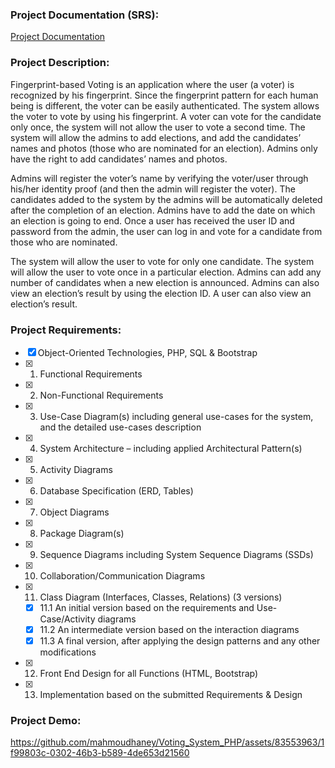 ### Project Documentation (SRS):
[Project Documentation](Documentation.pdf)<br />

### Project Description:
Fingerprint-based Voting is an application where the user (a voter) is recognized by his fingerprint. Since the fingerprint
pattern for each human being is different, the voter can be easily authenticated. The system allows the voter to vote by
using his fingerprint. A voter can vote for the candidate only once, the system will not allow the user to vote a second
time. The system will allow the admins to add elections, and add the candidates’ names and photos (those who are
nominated for an election). Admins only have the right to add candidates’ names and photos.

Admins will register the voter’s name by verifying the voter/user through his/her identity proof (and then the admin will register the voter). The
candidates added to the system by the admins will be automatically deleted after the completion of an election. Admins
have to add the date on which an election is going to end. Once a user has received the user ID and password from the
admin, the user can log in and vote for a candidate from those who are nominated.

The system will allow the user to vote for only one candidate. The system will allow the user to vote once in a particular election. Admins can add any number
of candidates when a new election is announced. Admins can also view an election’s result by using the election ID. A user
can also view an election’s result.

### Project Requirements:
- [x]  Object-Oriented Technologies, PHP, SQL & Bootstrap
- [x]  1. Functional Requirements
- [x]  2. Non-Functional Requirements
- [x]  3. Use-Case Diagram(s) including general use-cases for the system, and the detailed use-cases description
- [x]  4. System Architecture – including applied Architectural Pattern(s)
- [x]  5. Activity Diagrams
- [x]  6. Database Specification (ERD, Tables)
- [x]  7. Object Diagrams
- [x]  8. Package Diagram(s)
- [x]  9. Sequence Diagrams including System Sequence Diagrams (SSDs)
- [x]  10. Collaboration/Communication Diagrams
- [x]  11. Class Diagram (Interfaces, Classes, Relations) (3 versions)
    - [x]  11.1 An initial version based on the requirements and Use-Case/Activity diagrams
    - [x]  11.2 An intermediate version based on the interaction diagrams
    - [x]  11.3 A final version, after applying the design patterns and any other modifications
- [x]  12. Front End Design for all Functions (HTML, Bootstrap)
- [x]  13. Implementation based on the submitted Requirements & Design

### Project Demo:

https://github.com/mahmoudhaney/Voting_System_PHP/assets/83553963/1f99803c-0302-46b3-b589-4de653d21560



